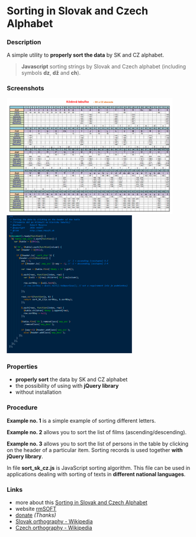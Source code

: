 Sorting in Slovak and Czech Alphabet
====================================

### Description

A simple utility to **properly sort the data** by SK and CZ alphabet.

> **Javascript** sorting strings by Slovak and Czech alphabet (including symbols **dz**, **dž** and **ch**).


### Screenshots

<img src="https://raw.githubusercontent.com/mesaros/sorting-in-slovak-and-czech-alphabet/master/screenshots/sorting-in-slovak-and-czech-alphabet-01.png" width="448px" />

<img src="https://raw.githubusercontent.com/mesaros/sorting-in-slovak-and-czech-alphabet/master/screenshots/sorting-in-slovak-and-czech-alphabet-02.png" width="338px" />


### Properties

- **properly sort** the data by SK and CZ alphabet
- the possibility of using with **jQuery library**
- without installation


### Procedure

**Example no. 1** is a simple example of sorting different letters.

**Example no. 2** allows you to sort the list of films (ascending/descending).

**Example no. 3** allows you to sort the list of persons in the table by clicking on the header of a particular item. Sorting records is used together **with jQuery library**.

In file **sort_sk_cz.js** is JavaScript sorting algorithm. This file can be used in applications dealing with sorting of texts in **different national languages**.


### Links

- more about this [Sorting in Slovak and Czech Alphabet][1]
- website [rmSOFT][2]
- [donate][3] *(Thanks)*
- [Slovak orthography - Wikipedia][4]
- [Czech orthography - Wikipedia][5]


[1]: http://www.rmsoft.sk/en/portfolio/programming-work/web-services/data-sorting-in-slovak-and-czech-alphabet
[2]: http://www.rmsoft.sk
[3]: https://www.paypal.com/cgi-bin/webscr?cmd=_s-xclick&hosted_button_id=BB4D8Y28YZDH6 "Thanks for support"
[4]: http://en.wikipedia.org/wiki/Slovak_orthography
[5]: http://en.wikipedia.org/wiki/Czech_orthography
